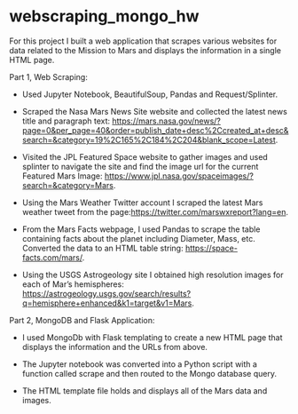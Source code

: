 # webscraping_mongo_hw

For this project I built a web application that scrapes various websites for data related to the Mission to Mars and displays the information in a single HTML page.

Part 1, Web Scraping:

-  Used Jupyter Notebook, BeautifulSoup, Pandas and Request/Splinter.

-  Scraped the Nasa Mars News Site website and collected the latest news title and paragraph text: https://mars.nasa.gov/news/?page=0&per_page=40&order=publish_date+desc%2Ccreated_at+desc&search=&category=19%2C165%2C184%2C204&blank_scope=Latest.

-  Visited the JPL Featured Space website to gather images and used splinter to navigate the site and find the image url for the current Featured Mars Image: https://www.jpl.nasa.gov/spaceimages/?search=&category=Mars.

-  Using the Mars Weather Twitter account I scraped the latest Mars weather tweet from the page:https://twitter.com/marswxreport?lang=en.

-  From the Mars Facts webpage, I used Pandas to scrape the table containing facts about the planet including Diameter, Mass, etc. Converted the data to an HTML table string: https://space-facts.com/mars/.

-  Using the USGS Astrogeology site I obtained high resolution images for each of Mar’s hemispheres: https://astrogeology.usgs.gov/search/results?q=hemisphere+enhanced&k1=target&v1=Mars.

Part 2, MongoDB and Flask Application:

-  I used MongoDb with Flask templating to create a new HTML page that displays the information and the URLs from above. 

-  The Jupyter notebook was converted into a Python script with a function called scrape and then routed to the Mongo database query. 

-  The HTML template file holds and displays all of the Mars data and images.

